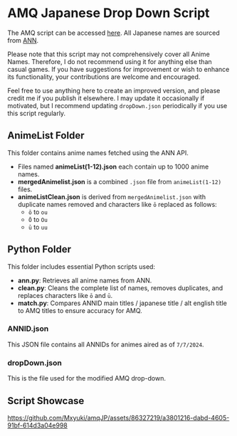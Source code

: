 # AMQ Japanese Drop Down Script

The AMQ script can be accessed [here](https://raw.githubusercontent.com/Mxyuki/AMQ-Scripts/main/amqJapaneseDropDown.user.js). All Japanese names are sourced from [ANN](https://www.animenewsnetwork.com/).

Please note that this script may not comprehensively cover all Anime Names. Therefore, I do not recommend using it for anything else than casual games. If you have suggestions for improvement or wish to enhance its functionality, your contributions are welcome and encouraged.

Feel free to use anything here to create an improved version, and please credit me if you publish it elsewhere. I may update it occasionally if motivated, but I recommend updating `dropDown.json` periodically if you use this script regularly.

## AnimeList Folder

This folder contains anime names fetched using the ANN API.

- Files named **animeList(1-12).json** each contain up to 1000 anime names.
- **mergedAnimelist.json** is a combined `.json` file from `animeList(1-12)` files.
- **animeListClean.json** is derived from `mergedAnimelist.json` with duplicate names removed and characters like `ō` replaced as follows:
  - `ō` to `ou`
  - `Ō` to `Ou`
  - `ū` to `uu`

## Python Folder

This folder includes essential Python scripts used:

- **ann.py**: Retrieves all anime names from ANN.
- **clean.py**: Cleans the complete list of names, removes duplicates, and replaces characters like `ō` and `ū`.
- **match.py**: Compares ANNID main titles / japanese title / alt english title to AMQ titles to ensure accuracy for AMQ.

### ANNID.json

This JSON file contains all ANNIDs for animes aired as of `7/7/2024`.

### dropDown.json

This is the file used for the modified AMQ drop-down.

## Script Showcase

https://github.com/Mxyuki/amqJP/assets/86327219/a3801216-dabd-4605-91bf-614d3a04e998

